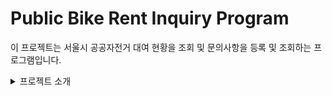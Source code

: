 # Public Bike Rent Inquiry Program

이 프로젝트는 서울시 공공자전거 대여 현황을 조회 및 문의사항을 등록 및 조회하는 프로그램입니다.

<details>
<summary>프로젝트 소개</summary>
<div markdown="1">
현재 구성한 Layout은 아래 Screenshot과 같으며 현재는 서울시 공공자전거 대여소의 현황을 조회 할 수 있습니다.


- 자전거 대여소 조회

![publicBikeRentInquiryLayout](https://github.com/JinSungYoon/Public-Bike-Rent-Inquiry-Program/blob/master/img/publicBikeRentInquiryLayout.jpg)

- 고장신고 리스트
  ![breakdownReportLayout](https://github.com/JinSungYoon/Public-Bike-Rent-Inquiry-Program/blob/master/img/breakdownReportLayout.JPG)
- 고장신고 등록,수정,삭제
  ![breakdownReportLayout](https://github.com/JinSungYoon/Public-Bike-Rent-Inquiry-Program/blob/master/img/breakdownReportDetailLayout.JPG)

현재 구현된 기능은 서울시 공공데이터 현황을 조회하여 조회된 자전거 대여소의 위치를 지도에 보여주고 있습니다.

- 사용된 API
  - 서울시 공공공공자전거 실시간 대여정보(http://data.seoul.go.kr/dataList/OA-15493/A/1/datasetView.do)
  - 네이버 지도 API(https://www.ncloud.com/product/applicationService/maps)	

현재 구현된 기능

- 서울시 자전거 대여소 위치 정보 지도에 표시
- 검색을 통한 위치 이동 및 가까운 대여소 조회 
- 고장신고 게시판 기능 추가
- 고장신고 게시글 첨부파일 기능 추가

향후 추가 예정 기능

- 현 위치를 기반으로 한 가장 가까운 자전거 대여소 조회
- 대여소 선택시 게시글 등록 및 수정
<summary>개발 환경설정</summary>    
<div markdown="1">
1. JDK 설치


   - https://www.oracle.com/java/technologies/javase-downloads.html에 접속하여 JDK 1.8버전 다운로드

     ![image-20210722052308775](https://github.com/JinSungYoon/Public-Bike-Rent-Inquiry-Program/blob/master/img/Development Environment Setting/jdk download.JPG)
     실제로 설치된 JDK 버전은 아래와 같으나 1.8 버젼이면 상관없다.
     ![image-20210722052603618](https://github.com/JinSungYoon/Public-Bike-Rent-Inquiry-Program/blob/master/img/Development Environment Setting/jdk version.JPG)

   - 환경변수 설정
     내PC에서 [우클릭]-[속성] -> 고급 시스템 설정 클릭 -> [고급] -> [환경변수] -> 시스템변수에 새로만들기
     변수 이름 : JAVA_HOME
     변수값 : JDK 설치경로 입력
     ![image-20210722053245174](https://github.com/JinSungYoon/Public-Bike-Rent-Inquiry-Program/blob/master/img/Development Environment Setting/system variable setting.JPG) 

2. Tomcat 다운로드
   http://tomcat.apache.org/에 들어가서 9.0 이상의 버젼 설치

   버젼 : 9.0 version
   Eclipse에서 Window>Preferenes Server>Runtime Environment에서 Apache Tomcat 9를 선택하고 설치된 경로 지정<img src="https://github.com/JinSungYoon/Public-Bike-Rent-Inquiry-Program/blob/master/img/Development Environment Setting/server setup1.JPG" alt="image-20210722054131780" style="zoom: 50%;" />
   <img src="https://github.com/JinSungYoon/Public-Bike-Rent-Inquiry-Program/blob/master/img/Development/Environment Setting/server setup2.JPG" alt="image-20210722053848141" style="zoom: 50%;" /><img src="https://github.com/JinSungYoon/Public-Bike-Rent-Inquiry-Program/blob/master/img/Development/Environment Setting/server setup3.JPG" alt="image-20210722054045814" style="zoom: 50%;" />




    </div>

</details>